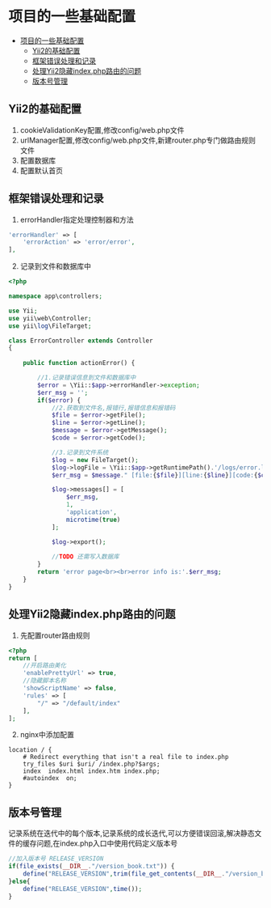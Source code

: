# 项目的一些基础配置
<!-- TOC -->

- [项目的一些基础配置](#%E9%A1%B9%E7%9B%AE%E7%9A%84%E4%B8%80%E4%BA%9B%E5%9F%BA%E7%A1%80%E9%85%8D%E7%BD%AE)
    - [Yii2的基础配置](#yii2%E7%9A%84%E5%9F%BA%E7%A1%80%E9%85%8D%E7%BD%AE)
    - [框架错误处理和记录](#%E6%A1%86%E6%9E%B6%E9%94%99%E8%AF%AF%E5%A4%84%E7%90%86%E5%92%8C%E8%AE%B0%E5%BD%95)
    - [处理Yii2隐藏index.php路由的问题](#%E5%A4%84%E7%90%86yii2%E9%9A%90%E8%97%8Findexphp%E8%B7%AF%E7%94%B1%E7%9A%84%E9%97%AE%E9%A2%98)
    - [版本号管理](#%E7%89%88%E6%9C%AC%E5%8F%B7%E7%AE%A1%E7%90%86)

<!-- /TOC -->
## Yii2的基础配置
1. cookieValidationKey配置,修改config/web.php文件
2. urlManager配置,修改config/web.php文件,新建router.php专门做路由规则文件
3. 配置数据库
4. 配置默认首页

## 框架错误处理和记录
1. errorHandler指定处理控制器和方法
```php
'errorHandler' => [
    'errorAction' => 'error/error',
],
```
2. 记录到文件和数据库中
```php
<?php

namespace app\controllers;

use Yii;
use yii\web\Controller;
use yii\log\FileTarget;

class ErrorController extends Controller
{
   
    public function actionError() {

        //1.记录错误信息到文件和数据库中
        $error = \Yii::$app->errorHandler->exception;
        $err_msg = '';
        if($error) {
            //2.获取到文件名,报错行,报错信息和报错码
            $file = $error->getFile();
            $line = $error->getLine();
            $message = $error->getMessage();
            $code = $error->getCode();

            //3.记录到文件系统
            $log = new FileTarget();
            $log->logFile = \Yii::$app->getRuntimePath().'/logs/error.log';
            $err_msg = $message." [file:{$file}][line:{$line}][code:{$code}][url:{$_SERVER['REQUEST_URI']}][POST_DATA:".http_build_query($_POST)."]";

            $log->messages[] = [
                $err_msg,
                1,
                'application',
                microtime(true)
            ];

            $log->export();
            
            //TODO 还需写入数据库
        }
        return 'error page<br><br>error info is:'.$err_msg;
    }
}
```

## 处理Yii2隐藏index.php路由的问题
1. 先配置router路由规则
```php
<?php
return [
    //开启路由美化
    'enablePrettyUrl' => true,
    //隐藏脚本名称
    'showScriptName' => false,
    'rules' => [
        "/" => "/default/index"
    ],
];
```
2. nginx中添加配置
```nginx
location / {
    # Redirect everything that isn't a real file to index.php  
    try_files $uri $uri/ /index.php?$args;  
    index  index.html index.htm index.php;
    #autoindex  on;
}
```

## 版本号管理
记录系统在迭代中的每个版本,记录系统的成长迭代,可以方便错误回滚,解决静态文件的缓存问题,在index.php入口中使用代码定义版本号
```php
//加入版本号 RELEASE_VERSION
if(file_exists(__DIR__."/version_book.txt")) {
    define("RELEASE_VERSION",trim(file_get_contents(__DIR__."/version_book.txt")));
}else{
    define("RELEASE_VERSION",time());
}
```